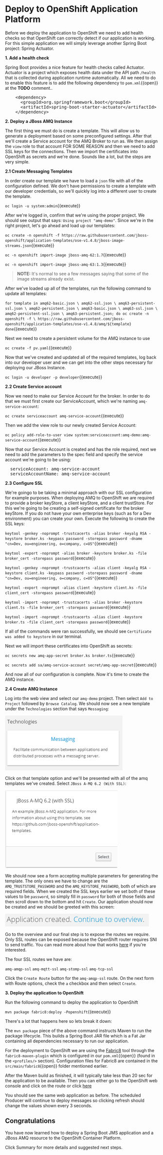 # Deploy to OpenShift Application Platform

Before we deploy the application to OpenShift we need to add health checks so that OpenShift can correctly detect if our application is working. For this simple application we will simply leverage another Spring Boot project: Spring Actuator.

**1. Add a health check**

Spring Boot provides a nice feature for health checks called Actuator. Actuator is a project which exposes health data under the API path `/health` that is collected during application runtime automatically. All we need to do to enable this feature is to add the following dependency to ``pom.xml``{{open}} at the **TODO** comment..

<pre class="file" data-filename="pom.xml" data-target="insert" data-marker="<!-- TODO: Add Actuator dependency here -->">
    &lt;dependency&gt;
      &lt;groupId&gt;org.springframework.boot&lt;/groupId&gt;
      &lt;artifactId&gt;spring-boot-starter-actuator&lt;/artifactId&gt;
    &lt;/dependency&gt;
</pre>

**2. Deploy a JBoss AMQ Instance**

The first thing we must do is create a template. This will allow us to generate a deployment based on some preconfigured settings.  After that we'll create a Service account for the AMQ Broker to run as. We then assign the `view` role to that account FOR SOME REASON and then we need to add SSL keys for the connections. Then we import the certificates into OpenShift as secrets and we're done. Sounds like a lot, but the steps are very simple.

**2.1 Create Messaging Templates**

In order create our template we have to load a `json` file with all of the configuration defined. We don't have permissions to create a template with our developer credentials, so we'll quickly log into a different user to create the template.

``oc login -u system:admin``{{execute}}

After we're logged in, confirm that we're using the proper project. We should see output that says: `Using project "amq-demo"`. Since we're in the right project, let's go ahead and load up our templates:

``oc create -n openshift -f https://raw.githubusercontent.com/jboss-openshift/application-templates/ose-v1.4.8/jboss-image-streams.json``{{execute}}

``oc -n openshift import-image jboss-amq-62:1.7``{{execute}}

``oc -n openshift import-image jboss-amq-63:1.3``{{execute}}

<!-- ``oc create -f https://raw.githubusercontent.com/openshift/openshift-ansible/master/roles/openshift_examples/files/examples/v1.3/xpaas-templates/amq62-ssl.json -n openshift``{{execute}} -->

>**NOTE:** It's normal to see a few messages saying that some of the image streams already exist.

After we've loaded up all of the templates, run the following command to update all templates:

``for template in amq62-basic.json \
 amq62-ssl.json \
 amq63-persistent-ssl.json \
 amq62-persistent.json \
 amq63-basic.json \
 amq63-ssl.json \
 amq62-persistent-ssl.json \
 amq63-persistent.json;
 do
 oc create -n openshift -f \
 https://raw.githubusercontent.com/jboss-openshift/application-templates/ose-v1.4.8/amq/${template}
 done``{{execute}}

Next we need to create a persistent volume for the AMQ instance to use

``oc create -f pv.yaml``{{execute}}

Now that we've created and updated all of the required templates, log back into our developer user and we can get into the other steps necessary for deploying our JBoss Instance.

``oc login -u developer -p developer``{{execute}}

**2.2 Create Service account**

Now we need to make our Service Account for the broker. In order to do that we must first create our ServiceAccount, which we're naming `amq-service-account`:

``oc create serviceaccount amq-service-account``{{execute}}

Then we add the view role to our newly created Service Account:

``oc policy add-role-to-user view system:serviceaccount:amq-demo:amq-service-account``{{execute}}

Now that our Service Account is created and has the role required, next we need to add the parameters to the spec field and specify the service account we're going to be using:

<pre class="file" data-filename="src/main/fabric8/deployment.yml" data-target="insert" data-marker="# TODO: Add Service Account variables">
  serviceAccount: amq-service-account
  serviceAccountName: amq-service-account
</pre>

**2.3 Configure SSL**
 
 We're goingo to be taking a minimal approach with our SSL configuration for example purposes. When deploying AMQ to OpenShift we are required to provide a broker keyStore, a client keyStore, and a client trustStore. For this we're going to be creating a self-signed certificate for the broker keyStore. If you do not have your own enterprise keys (such as for a Dev environment) you can create your own. Execute the following to create the SSL keys:

``keytool -genkey -noprompt -trustcacerts -alias broker -keyalg RSA -keystore broker.ks -keypass password -storepass password -dname "cn=Dev, ou=engineering, o=company, c=US"``{{execute}}

``keytool -export -noprompt -alias broker -keystore broker.ks -file broker_cert -storepass password``{{execute}}

``keytool -genkey -noprompt -trustcacerts -alias client -keyalg RSA -keystore client.ks -keypass password -storepass password -dname "cn=Dev, ou=engineering, o=company, c=US"``{{execute}}

``keytool -export -noprompt -alias client -keystore client.ks -file client_cert -storepass password``{{execute}}

``keytool -import -noprompt -trustcacerts -alias broker -keystore client.ts -file broker_cert -storepass password``{{execute}}

``keytool -import -noprompt -trustcacerts -alias client -keystore broker.ts -file client_cert -storepass password``{{execute}}


If all of the commands were ran successfully, we should see `Certificate was added to keystore` in our terminal.

Next we will import these certificates into OpenShift as secrets:

``oc secrets new amq-app-secret broker.ks broker.ts``{{execute}}

``oc secrets add sa/amq-service-account secret/amq-app-secret``{{execute}}

And now all of our configuration is complete. Now it's time to create the AMQ instance.

**2.4 Create AMQ Instance**

Log into the web view and select our `amq-demo` project. Then select `Add to Project` followed by `Browse Catalog`. We should now see a new template under the `Technologies` section that says `Messaging`:

![Messaging](../../assets/middleware/rhoar-messaging/messaging.png)

Click on that template option and we'll be presented with all of the amq templates we've created. Select `JBoss A-MQ 6.2 (With SSL)`:

![Messaging](../../assets/middleware/rhoar-messaging/amq62-ssl.png)

We should now see a form accepting multiple parameters for generating the template. The only ones we have to change are the `AMQ_TRUSTSTORE_PASSWORD` and the `AMQ_KEYSTORE_PASSWORD`, both of which are required fields. When we created the SSL keys earlier we set both of these values to be `password`, so simply fill in `password` for both of those fields and then scroll down to the bottom and hit `Create`. Our application should now be created and we should be greeted with this screen:

![Application Created](../../assets/middleware/rhoar-messaging/app-created.png)

Go to the overview and our final step is to expose the routes we require. Only SSL routes can be exposed because the OpenShift router requires SNI to send traffic. You can read more about how that works [here](https://access.redhat.com/documentation/en/openshift-enterprise/version-3.2/architecture/#secured-routes) if you're interested.

The four SSL routes we have are:

`amq-amqp-ssl`
`amq-mqtt-ssl`
`amq-stomp-ssl`
`amq-tcp-ssl`

Click the `Create Route` button for the `amq-amqp-ssl` route. On the next form with Route options, check the `a` checkbox and then select `Create`.

<!-- For each of these routes, click the `Create Route` button and then scroll down and click `Create`. After we've created all four, our JBoss AMQ setup is finally complete! -->

<!-- 

amq-tcp-ssl

show options for secure routes
passthrough tls termination

brokerURL” value=“failover://ssl://frtib-broker-frtib-broker.rhel-cdk.10.1.2.2.xip.io:443” />


https://github.com/welshstew/activemq-openshift-broker-projects
https://github.com/fabric8-quickstarts/spring-boot-camel-amq/blob/master/src/main/java/io/fabric8/quickstarts/camel/amq/Application.java

-->

**3. Deploy the application to OpenShift**

Run the following command to deploy the application to OpenShift

``mvn package fabric8:deploy -Popenshift``{{execute}}

There's a lot that happens here so lets break it down:

The `mvn package` piece of the above command instructs Maven to run the package lifecycle. This builds a Spring Boot JAR file which is a Fat Jar containing all dependencies necessary to run our application.

For the deployment to OpenShift we are using the [Fabric8](https://fabric8.io/) tool through the `fabric8-maven-plugin` which is configured in our ``pom.xml``{{open}} (found in the `<profiles/>` section). Configuration files for Fabric8 are contained in the ``src/main/fabric8``{{open}} folder mentioned earlier.

After the Maven build as finished, it will typically take less than 20 sec for the application to be available. Then you can either go to the OpenShift web console and click on the route or click [here](http://rhoar-training-dev.[[HOST_SUBDOMAIN]]-80-[[KATACODA_HOST]].environments.katacoda.com)

You should see the same web application as before. The scheduled Producer will continue to deploy messages so clicking refresh should change the values shown every 3 seconds.

## Congratulations

You have now learned how to deploy a Spring Boot JMS application and a JBoss AMQ resource to the OpenShift Container Platform.

Click Summary for more details and suggested next steps.
